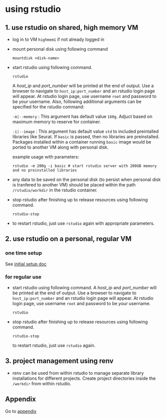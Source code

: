 # using rstudio

## 1. use rstudio on shared, high memory VM
- log in to VM `highmem1` if not already logged in
- mount personal disk using following command
    ```
    mountdisk <disk-name>
    ```
- start rstudio using following command. 
    ```
    rstudio
    ```
    A _host_ip_ and _port_number_ will be
    printed at the end of output. Use a browser to navigate to
    ```host_ip:port_number``` and an rstudio login page will appear. At rstudio
    login page, use username ```root``` and password to be _your_ username.
    Also, following additional arguments can be specified for the rstudio command:

    `-m|--memory` : This argument has default value `160g`. Adjuct based on maximum memory to reserve for container.

    `-i|--image` : This argument has default value `std` to included preintalled libraries like Seurat. If `basic` is passed, then no libraries are preinstalled. Packages installed within a container running `basic` image would be ported to another VM along with personal disk.

    example usage with parameters:

    ```
    rstudio -m 200g -i basic # start rstudio server with 200GB memory and no preinstalled libraries
    ```
- any data to be saved on the personal disk (to persist when personal disk is tranfered to another VM) should be placed within the path `/rstudio/workdir` in the rstudio container.

- stop rstudio after finishing up to release resources using following command. 
    ```
    rstudio-stop
    ```
- to restart rstudio, just use ```rstudio``` again with appropriate parameters.

## 2. use rstudio on a personal, regular VM

### one time setup

See [initial setup doc](/docs/initial.md)  

### for regular use

- start rstudio using following command. A _host_ip_ and _port_number_ will be
printed at the end of output. Use a browser to navigate to
```host_ip:port_number``` and an rstudio login page will appear. At rstudio
login page, use username ```root``` and password to be _your_ username.
    ```
    rstudio
    ```
- stop rstudio after finishing up to release resources using following command. 
    ```
    rstudio-stop
    ```
    to restart rstudio, just use ```rstudio``` again.

## 3. project management using renv
- renv can be used from within rstudio to manage separate library installations
for different projects. Create project directories inside the
```/workdir``` from within rstudio.

## Appendix

Go to [appendix](/docs/appendix.md)


